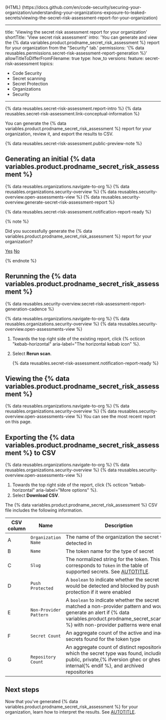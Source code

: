 <equal>
<HTML><update:https:github.com/notifications/settings/tr4200812>(HTML)
  (https://docs.github.com/en/code-security/securing-your-organization/understanding-your-organizations-exposure-to-leaked-secrets/viewing-the-secret-risk-assessment-report-for-your-organization)

---
title: 'Viewing the secret risk assessment report for your organization'
shortTitle: 'View secret risk assessment'
intro: 'You can generate and view the {% data variables.product.prodname_secret_risk_assessment %} report for your organization from the "Security" tab.'
permissions: '{% data reusables.permissions.secret-risk-assessment-report-generation %}'
allowTitleToDifferFromFilename: true
type: how_to
versions:
  feature: secret-risk-assessment
topics:
  - Code Security
  - Secret scanning
  - Secret Protection
  - Organizations
  - Security
---

{% data reusables.secret-risk-assessment.report-intro %} {% data reusables.secret-risk-assessment.link-conceptual-information %}

You can generate the {% data variables.product.prodname_secret_risk_assessment %} report for your organization, review it, and export the results to CSV.

{% data reusables.secret-risk-assessment.public-preview-note %}

## Generating an initial {% data variables.product.prodname_secret_risk_assessment %}

{% data reusables.organizations.navigate-to-org %}
{% data reusables.organizations.security-overview %}
{% data reusables.security-overview.open-assessments-view %}
{% data reusables.security-overview.generate-secret-risk-assessment-report %}

{% data reusables.secret-risk-assessment.notification-report-ready %}

{% note %}

Did you successfully generate the {% data variables.product.prodname_secret_risk_assessment %} report for your organization?

<a href="https://docs.github.io/success-test/yes.html" target="_blank" class="btn btn-outline mt-3 mr-3 no-underline"><span>Yes</span></a>  <a href="https://docs.github.io/success-test/no.html" target="_blank" class="btn btn-outline mt-3 mr-3 no-underline"><span>No</span></a>

{% endnote %}

## Rerunning the {% data variables.product.prodname_secret_risk_assessment %}

{% data reusables.security-overview.secret-risk-assessment-report-generation-cadence %}

{% data reusables.organizations.navigate-to-org %}
{% data reusables.organizations.security-overview %}
{% data reusables.security-overview.open-assessments-view %}
1. Towards the top right side of the existing report, click {% octicon "kebab-horizontal" aria-label="The horizontal kebab icon" %}.
1. Select **Rerun scan**.

    {% data reusables.secret-risk-assessment.notification-report-ready %}

## Viewing the {% data variables.product.prodname_secret_risk_assessment %}

{% data reusables.organizations.navigate-to-org %}
{% data reusables.organizations.security-overview %}
{% data reusables.security-overview.open-assessments-view %} You can see the most recent report on this page.

## Exporting the {% data variables.product.prodname_secret_risk_assessment %} to CSV

{% data reusables.organizations.navigate-to-org %}
{% data reusables.organizations.security-overview %}
{% data reusables.security-overview.open-assessments-view %}
1. Towards the top right side of the report, click {% octicon "kebab-horizontal" aria-label="More options" %}.
1. Select **Download CSV**.

The {% data variables.product.prodname_secret_risk_assessment %} CSV file includes the following information.

| CSV column | Name                   | Description                                               |
| ---------- | ---------------------- | --------------------------------------------------------- |
| A          | `Organization Name`    | The name of the organization the secret was detected in |
| B          | `Name`                 | The token name for the type of secret |
| C          | `Slug`                 | The normalized string for the token. This corresponds to `Token` in the table of supported secrets. See [AUTOTITLE](/code-security/secret-scanning/introduction/supported-secret-scanning-patterns#supported-secrets). |
| D          | `Push Protected`       | A `boolean` to indicate whether the secret would be detected and blocked by push protection if it were enabled |
| E          | `Non-Provider Pattern` | A `boolean` to indicate whether the secret matched a non-provider pattern and would generate an alert if {% data variables.product.prodname_secret_scanning %} with non-provider patterns were enabled |
| F          | `Secret Count`         | An aggregate count of the active and inactive secrets found for the token type |
| G          | `Repository Count`         | An aggregate count of distinct repositories in which the secret type was found, including public, private,{% ifversion ghec or ghes %} internal{% endif %}, and archived repositories |

## Next steps

Now that you've generated {% data variables.product.prodname_secret_risk_assessment %} for your organization, learn how to interpret the results. See [AUTOTITLE](/code-security/securing-your-organization/understanding-your-organizations-exposure-to-leaked-secrets/interpreting-secret-risk-assessment-results).
